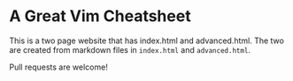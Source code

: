 A Great Vim Cheatsheet
========

This is a two page website that has index.html and advanced.html. The two are created from markdown files in `index.html` and `advanced.html`.

Pull requests are welcome!
